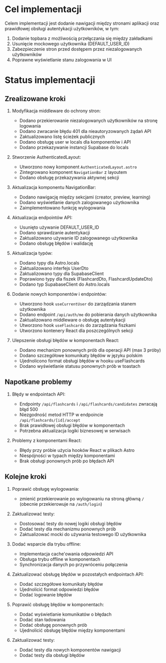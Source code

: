 # Cel implementacji

Celem implementacji jest dodanie nawigacji między stronami aplikacji oraz prawidłowej obsługi autentykacji użytkowników, w tym:
1. Dodanie topbara z możliwością przełączania się między zakładkami
2. Usunięcie mockowego użytkownika (DEFAULT_USER_ID)
3. Zabezpieczenie stron przed dostępem przez niezalogowanych użytkowników
4. Poprawne wyświetlanie stanu zalogowania w UI

# Status implementacji

## Zrealizowane kroki

1. Modyfikacja middleware do ochrony stron:
   - Dodano przekierowanie niezalogowanych użytkowników na stronę logowania
   - Dodano zwracanie błędu 401 dla nieautoryzowanych żądań API
   - Zaktualizowano listę ścieżek publicznych
   - Dodano obsługę user w locals dla komponentów i API
   - Dodano przekazywanie instancji Supabase do locals

2. Stworzenie AuthenticatedLayout:
   - Utworzono nowy komponent `AuthenticatedLayout.astro`
   - Zintegrowano komponent `NavigationBar` z layoutem
   - Dodano obsługę przekazywania aktywnej sekcji

3. Aktualizacja komponentu NavigationBar:
   - Dodano nawigację między sekcjami (creator, preview, learning)
   - Dodano wyświetlanie danych zalogowanego użytkownika
   - Zaimplementowano funkcję wylogowania

4. Aktualizacja endpointów API:
   - Usunięto używanie DEFAULT_USER_ID
   - Dodano sprawdzanie autentykacji
   - Zaktualizowano używanie ID zalogowanego użytkownika
   - Dodano obsługę błędów i walidację

5. Aktualizacja typów:
   - Dodano typy dla Astro.locals
   - Zaktualizowano interfejs UserDto
   - Zaktualizowano typy dla SupabaseClient
   - Poprawiono typy dla fiszek (FlashcardDto, FlashcardUpdateDto)
   - Dodano typ SupabaseClient do Astro.locals

6. Dodanie nowych komponentów i endpointów:
   - Utworzono hook `useCurrentUser` do zarządzania stanem użytkownika
   - Dodano endpoint `/api/auth/me` do pobierania danych użytkownika
   - Zaktualizowano middleware o obsługę autentykacji
   - Utworzono hook `useFlashcards` do zarządzania fiszkami
   - Utworzono kontenery React dla poszczególnych sekcji

7. Ulepszenie obsługi błędów w komponentach React:
   - Dodano mechanizm ponownych prób dla operacji API (max 3 próby)
   - Dodano szczegółowe komunikaty błędów w języku polskim
   - Ujednolicono format obsługi błędów w hooku useFlashcards
   - Dodano wyświetlanie statusu ponownych prób w toastach

## Napotkane problemy

1. Błędy w endpointach API:
   - Endpointy `/api/flashcards` i `/api/flashcards/candidates` zwracają błąd 500
   - Niezgodność metod HTTP w endpoincie `/api/flashcards/[id]/accept`
   - Brak prawidłowej obsługi błędów w komponentach
   - Potrzebna aktualizacja logiki biznesowej w serwisach

2. Problemy z komponentami React:
   - Błędy przy próbie użycia hooków React w plikach Astro
   - Niespójności w typach między komponentami
   - Brak obsługi ponownych prób po błędach API

## Kolejne kroki

1. Poprawić obsługę wylogowania:
   - zmienić przekierowanie po wylogowaniu na stroną główną `/`
   (obecnie przekierowuje na `/auth/login`)

2. Zaktualizować testy:
   - Dostosować testy do nowej logiki obsługi błędów
   - Dodać testy dla mechanizmu ponownych prób
   - Zaktualizować mocki do używania testowego ID użytkownika

3. Dodać wsparcie dla trybu offline:
   - Implementacja cache'owania odpowiedzi API
   - Obsługa trybu offline w komponentach
   - Synchronizacja danych po przywróceniu połączenia

4. Zaktualizować obsługę błędów w pozostałych endpointach API:
   - Dodać szczegółowe komunikaty błędów
   - Ujednolicić format odpowiedzi błędów
   - Dodać logowanie błędów

5. Poprawić obsługę błędów w komponentach:
   - Dodać wyświetlanie komunikatów o błędach
   - Dodać stan ładowania
   - Dodać obsługę ponownych prób
   - Ujednolicić obsługę błędów między komponentami

6. Zaktualizować testy:
   - Dodać testy dla nowych komponentów nawigacji
   - Dodać testy dla obsługi błędów 